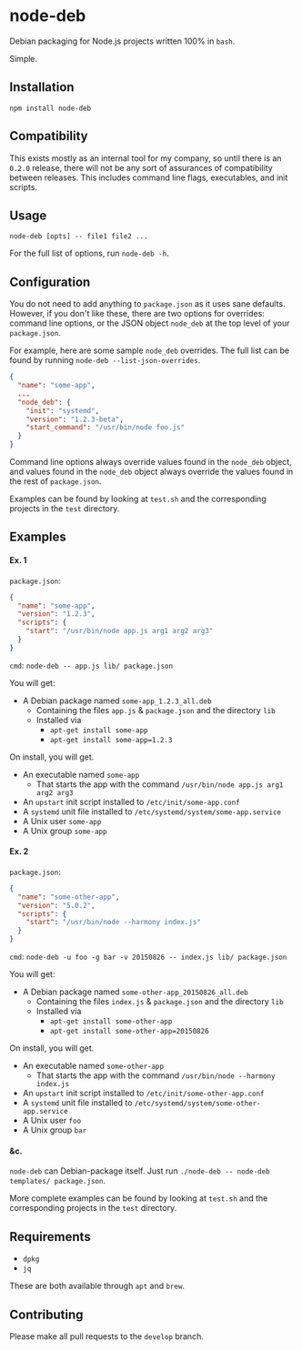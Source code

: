 # node-deb

Debian packaging for Node.js projects written 100% in `bash`.

Simple.

## Installation
`npm install node-deb`

## Compatibility

This exists mostly as an internal tool for my company, so until there is an `0.2.0` release, there will not be any sort
of assurances of compatibility between releases. This includes command line flags, executables, and init scripts.

## Usage

`node-deb [opts] -- file1 file2 ...`

For the full list of options, run `node-deb -h`.

## Configuration
You do not need to add anything to `package.json` as it uses sane defaults. However, if you don't like these, there are
two options for overrides: command line options, or the JSON object `node_deb` at the top level of your `package.json`.

For example, here are some sample `node_deb` overrides. The full list can be found by running
`node-deb --list-json-overrides`.

```json
{
  "name": "some-app",
  ...
  "node_deb": {
    "init": "systemd",
    "version": "1.2.3-beta",
    "start_command": "/usr/bin/node foo.js"
  }
}
```

Command line options always override values found in the `node_deb` object, and values found in the `node_deb` object
always override the values found in the rest of `package.json`.

Examples can be found by looking at `test.sh` and the corresponding projects in the `test` directory.

## Examples
#### Ex. 1
`package.json`:

```json
{
  "name": "some-app",
  "version": "1.2.3",
  "scripts": {
    "start": "/usr/bin/node app.js arg1 arg2 arg3"
  }
}
```

`cmd`: `node-deb -- app.js lib/ package.json`

You will get:
- A Debian package named `some-app_1.2.3_all.deb`
  - Containing the files `app.js` & `package.json` and the directory `lib`
  - Installed via
    - `apt-get install some-app`
    - `apt-get install some-app=1.2.3`

On install, you will get.
- An executable named `some-app`
  - That starts the app with the command `/usr/bin/node app.js arg1 arg2 arg3`
- An `upstart` init script installed to `/etc/init/some-app.conf`
- A `systemd` unit file installed to `/etc/systemd/system/some-app.service`
- A Unix user `some-app`
- A Unix group `some-app`

#### Ex. 2
`package.json`:

```json
{
  "name": "some-other-app",
  "version": "5.0.2",
  "scripts": {
    "start": "/usr/bin/node --harmony index.js"
  }
}
```

`cmd`: `node-deb -u foo -g bar -v 20150826 -- index.js lib/ package.json`

You will get:
- A Debian package named `some-other-app_20150826_all.deb`
  - Containing the files `index.js` & `package.json` and the directory `lib`
  - Installed via
    - `apt-get install some-other-app`
    - `apt-get install some-other-app=20150826`

On install, you will get.
- An executable named `some-other-app`
  - That starts the app with the command `/usr/bin/node --harmony index.js`
- An `upstart` init script installed to `/etc/init/some-other-app.conf`
- A `systemd` unit file installed to `/etc/systemd/system/some-other-app.service`
- A Unix user `foo`
- A Unix group `bar`

#### &c.
`node-deb` can Debian-package itself. Just run `./node-deb -- node-deb templates/ package.json`.

More complete examples can be found by looking at `test.sh` and the corresponding projects in the `test` directory.

## Requirements
- `dpkg`
- `jq`

These are both available through `apt` and `brew`.

## Contributing
Please make all pull requests to the `develop` branch.
